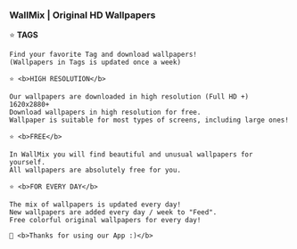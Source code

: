<HTML>
  <H3> WallMix | Original HD Wallpapers</H3>
    <BODY>
    ⭐ <b>TAGS</b>

    Find your favorite Tag and download wallpapers!
    (Wallpapers in Tags is updated once a week)

    ⭐ <b>HIGH RESOLUTION</b>

    Our wallpapers are downloaded in high resolution (Full HD +) 1620x2880+
    Download wallpapers in high resolution for free.
    Wallpaper is suitable for most types of screens, including large ones!

    ⭐ <b>FREE</b>

    In WallMix you will find beautiful and unusual wallpapers for yourself.
    All wallpapers are absolutely free for you.

    ⭐ <b>FOR EVERY DAY</b>

    The mix of wallpapers is updated every day!
    New wallpapers are added every day / week to "Feed".
    Free colorful original wallpapers for every day!

    🧡 <b>Thanks for using our App :)</b>
  </BODY>
</HTML>
